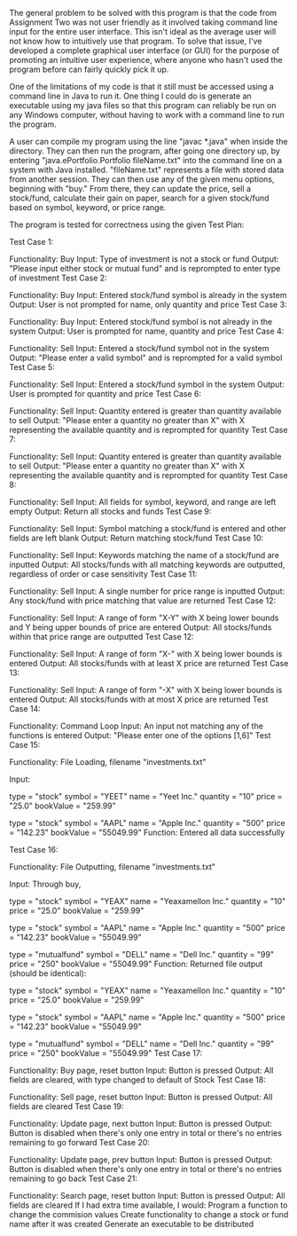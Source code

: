 The general problem to be solved with this program is that the code from Assignment Two was not user friendly as it involved taking command line input for the entire user interface. This isn't ideal as the average user will not know how to intuitively use that program. To solve that issue, I've developed a complete graphical user interface (or GUI) for the purpose of promoting an intuitive user experience, where anyone who hasn't used the program before can fairly quickly pick it up.

One of the limitations of my code is that it still must be accessed using a command line in Java to run it. One thing I could do is generate an executable using my java files so that this program can reliably be run on any Windows computer, without having to work with a command line to run the program.

A user can compile my program using the line "javac *.java" when inside the directory. They can then run the program, after going one directory up, by entering "java.ePortfolio.Portfolio fileName.txt" into the command line on a system with Java installed. "fileName.txt" represents a file with stored data from another session. They can then use any of the given menu options, beginning with "buy." From there, they can update the price, sell a stock/fund, calculate their gain on paper, search for a given stock/fund based on symbol, keyword, or price range.

The program is tested for correctness using the given Test Plan:

Test Case 1:

Functionality: Buy
Input: Type of investment is not a stock or fund
Output: "Please input either stock or mutual fund" and is reprompted to enter type of investment
Test Case 2:

Functionality: Buy
Input: Entered stock/fund symbol is already in the system
Output: User is not prompted for name, only quantity and price
Test Case 3:

Functionality: Buy
Input: Entered stock/fund symbol is not already in the system
Output: User is prompted for name, quantity and price
Test Case 4:

Functionality: Sell
Input: Entered a stock/fund symbol not in the system
Output: "Please enter a valid symbol" and is reprompted for a valid symbol
Test Case 5:

Functionality: Sell
Input: Entered a stock/fund symbol in the system
Output: User is prompted for quantity and price
Test Case 6:

Functionality: Sell
Input: Quantity entered is greater than quantity available to sell
Output: "Please enter a quantity no greater than X" with X representing the available quantity and is reprompted for quantity
Test Case 7:

Functionality: Sell
Input: Quantity entered is greater than quantity available to sell
Output: "Please enter a quantity no greater than X" with X representing the available quantity and is reprompted for quantity
Test Case 8:

Functionality: Sell
Input: All fields for symbol, keyword, and range are left empty
Output: Return all stocks and funds
Test Case 9:

Functionality: Sell
Input: Symbol matching a stock/fund is entered and other fields are left blank
Output: Return matching stock/fund
Test Case 10:

Functionality: Sell
Input: Keywords matching the name of a stock/fund are inputted
Output: All stocks/funds with all matching keywords are outputted, regardless of order or case sensitivity
Test Case 11:

Functionality: Sell
Input: A single number for price range is inputted
Output: Any stock/fund with price matching that value are returned
Test Case 12:

Functionality: Sell
Input: A range of form "X-Y" with X being lower bounds and Y being upper bounds of price are entered
Output: All stocks/funds within that price range are outputted
Test Case 12:

Functionality: Sell
Input: A range of form "X-" with X being lower bounds is entered
Output: All stocks/funds with at least X price are returned
Test Case 13:

Functionality: Sell
Input: A range of form "-X" with X being lower bounds is entered
Output: All stocks/funds with at most X price are returned
Test Case 14:

Functionality: Command Loop
Input: An input not matching any of the functions is entered
Output: "Please enter one of the options [1,6]"
Test Case 15:

Functionality: File Loading, filename "investments.txt"

Input:

  type = "stock"
  symbol = "YEET"
  name = "Yeet Inc."
  quantity = "10"
  price = "25.0"
  bookValue = "259.99"

  type = "stock"
  symbol = "AAPL"
  name = "Apple Inc."
  quantity = "500"
  price = "142.23"
  bookValue = "55049.99"
Function: Entered all data successfully

Test Case 16:

Functionality: File Outputting, filename "investments.txt"

Input: Through buy,

  type = "stock"
  symbol = "YEAX"
  name = "Yeaxamellon Inc."
  quantity = "10"
  price = "25.0"
  bookValue = "259.99"

  type = "stock"
  symbol = "AAPL"
  name = "Apple Inc."
  quantity = "500"
  price = "142.23"
  bookValue = "55049.99"

  type = "mutualfund"
  symbol = "DELL"
  name = "Dell Inc."
  quantity = "99"
  price = "250"
  bookValue = "55049.99"
Function: Returned file output (should be identical):

  type = "stock"
  symbol = "YEAX"
  name = "Yeaxamellon Inc."
  quantity = "10"
  price = "25.0"
  bookValue = "259.99"

  type = "stock"
  symbol = "AAPL"
  name = "Apple Inc."
  quantity = "500"
  price = "142.23"
  bookValue = "55049.99"

  type = "mutualfund"
  symbol = "DELL"
  name = "Dell Inc."
  quantity = "99"
  price = "250"
  bookValue = "55049.99"
Test Case 17:

Functionality: Buy page, reset button
Input: Button is pressed
Output: All fields are cleared, with type changed to default of Stock
Test Case 18:

Functionality: Sell page, reset button
Input: Button is pressed
Output: All fields are cleared
Test Case 19:

Functionality: Update page, next button
Input: Button is pressed
Output: Button is disabled when there's only one entry in total or there's no entries remaining to go forward
Test Case 20:

Functionality: Update page, prev button
Input: Button is pressed
Output: Button is disabled when there's only one entry in total or there's no entries remaining to go back
Test Case 21:

Functionality: Search page, reset button
Input: Button is pressed
Output: All fields are cleared
If I had extra time available, I would:
Program a function to change the commision values
Create functionality to change a stock or fund name after it was created
Generate an executable to be distributed

